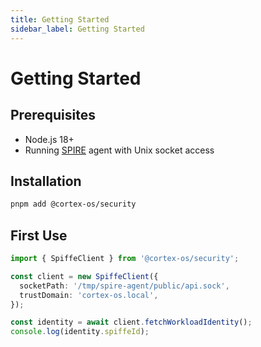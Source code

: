 ```yaml
---
title: Getting Started
sidebar_label: Getting Started
---
```


# Getting Started

## Prerequisites

- Node.js 18+
- Running [SPIRE](https://spiffe.io/spire/) agent with Unix socket access

## Installation

```bash
pnpm add @cortex-os/security
```

## First Use

```typescript
import { SpiffeClient } from '@cortex-os/security';

const client = new SpiffeClient({
  socketPath: '/tmp/spire-agent/public/api.sock',
  trustDomain: 'cortex-os.local',
});

const identity = await client.fetchWorkloadIdentity();
console.log(identity.spiffeId);

```
